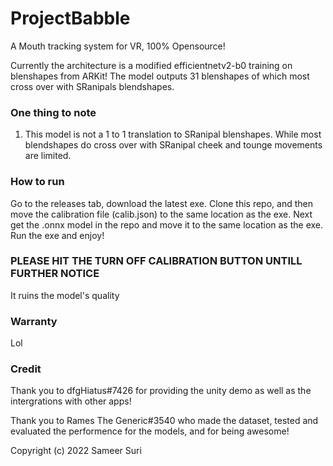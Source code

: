 # ProjectBabble
A Mouth tracking system for VR, 100% Opensource!

Currently the architecture is a modified efficientnetv2-b0 training on blenshapes from ARKit! The model outputs 31 blenshapes of which most cross over with SRanipals blendshapes.

### One thing to note
1. This model is not a 1 to 1 translation to SRanipal blenshapes. While most blendshapes do cross over with SRanipal cheek and tounge movements are limited.

### How to run
Go to the releases tab, download the latest exe. Clone this repo, and then move the calibration file (calib.json) to the same location as the exe. Next get the .onnx model in the repo and move it to the same location as the exe. Run the exe and enjoy!

### PLEASE HIT THE TURN OFF CALIBRATION BUTTON UNTILL FURTHER NOTICE
It ruins the model's quality 

### Warranty
Lol 

### Credit 

Thank you to dfgHiatus#7426 for providing the unity demo as well as the intergrations with other apps!

Thank you to Rames The Generic#3540 who made the dataset, tested and evaluated the performence for the models, and for being awesome!

Copyright (c) 2022 Sameer Suri
